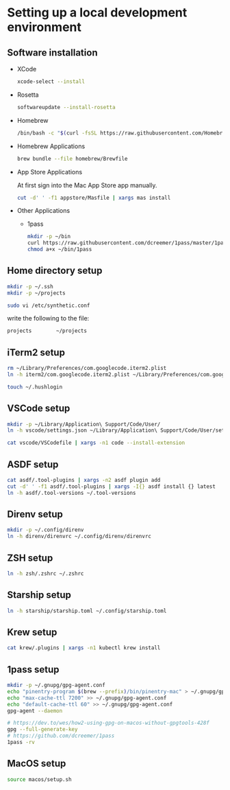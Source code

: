 # Setting up a local development environment


## Software installation
*  XCode

    ```sh
    xcode-select --install
    ```

*  Rosetta

    ```sh
    softwareupdate --install-rosetta
    ```

* Homebrew

     ```sh
    /bin/bash -c "$(curl -fsSL https://raw.githubusercontent.com/Homebrew/install/HEAD/install.sh)"
    ```
* Homebrew Applications
     ```sh
    brew bundle --file homebrew/Brewfile
    ```

* App Store Applications

    At first sign into the Mac App Store app manually.

    ```sh
    cut -d' ' -f1 appstore/Masfile | xargs mas install
    ```

* Other Applications

  * 1pass

    ```sh
    mkdir -p ~/bin
    curl https://raw.githubusercontent.com/dcreemer/1pass/master/1pass > ~/bin/1pass
    chmod a+x ~/bin/1pass
    ```

## Home directory setup
```sh
mkdir -p ~/.ssh
mkdir -p ~/projects

sudo vi /etc/synthetic.conf
```
write the following to the file:
```sh
projects        ~/projects
```

## iTerm2 setup

```sh
rm ~/Library/Preferences/com.googlecode.iterm2.plist
ln -h iterm2/com.googlecode.iterm2.plist ~/Library/Preferences/com.googlecode.iterm2.plist

touch ~/.hushlogin
```

## VSCode setup

```sh
mkdir -p ~/Library/Application\ Support/Code/User/
ln -h vscode/settings.json ~/Library/Application\ Support/Code/User/settings.json

cat vscode/VSCodefile | xargs -n1 code --install-extension
```

## ASDF setup
```sh
cat asdf/.tool-plugins | xargs -n2 asdf plugin add
cut -d' ' -f1 asdf/.tool-plugins | xargs -I{} asdf install {} latest
ln -h asdf/.tool-versions ~/.tool-versions
```

## Direnv setup
```sh
mkdir -p ~/.config/direnv 
ln -h direnv/direnvrc ~/.config/direnv/direnvrc
```

## ZSH setup
```sh
ln -h zsh/.zshrc ~/.zshrc
```

## Starship setup
```sh
ln -h starship/starship.toml ~/.config/starship.toml

```

## Krew setup
```sh
cat krew/.plugins | xargs -n1 kubectl krew install
```

## 1pass setup
```sh
mkdir -p ~/.gnupg/gpg-agent.conf
echo "pinentry-program $(brew --prefix)/bin/pinentry-mac" > ~/.gnupg/gpg-agent.conf
echo "max-cache-ttl 7200" >> ~/.gnupg/gpg-agent.conf
echo "default-cache-ttl 60" >> ~/.gnupg/gpg-agent.conf
gpg-agent --daemon

# https://dev.to/wes/how2-using-gpg-on-macos-without-gpgtools-428f
gpg --full-generate-key
# https://github.com/dcreemer/1pass
1pass -rv
```

## MacOS setup
```sh
source macos/setup.sh
```
